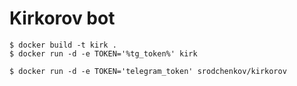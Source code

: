 # Kirkorov bot
```commandline
$ docker build -t kirk .
$ docker run -d -e TOKEN='%tg_token%' kirk
```
```commandline
$ docker run -d -e TOKEN='telegram_token' srodchenkov/kirkorov
```
